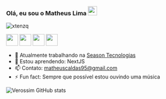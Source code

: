 ### Olá, eu sou o Matheus Lima <img src="https://media.giphy.com/media/hvRJCLFzcasrR4ia7z/giphy.gif" width="25px"></a>

<p align="left"> <img src="https://komarev.com/ghpvc/?username=verossim&label=Profile%20views&color=0e75b6&style=flat" alt="xtenzq" /> </p

<a href="https://twitter.com/matheuslc_" target="blank"><img height="32" width="32" src="https://unpkg.com/simple-icons@v5/icons/twitter.svg" /></a>
<a href="https://linkedin.com/in/matheus-c-lima" target="blank"><img height="32" width="32" src="https://unpkg.com/simple-icons@v5/icons/linkedin.svg" /></a>
<a href="https://instagram.com/matheuslc_" target="blank"><img height="32" width="32" src="https://unpkg.com/simple-icons@v5/icons/instagram.svg" /></a>
<a href="https://profile.codersrank.io/user/verossim" target="blank"><img height="32" width="32" src="https://unpkg.com/simple-icons@v5/icons/codersrank.svg" /></a>
<br />

- 🔭 Atualmente trabalhando na [Season Tecnologias](https://www.season.com.br/)
- 🌱 Estou aprendendo: NextJS
- 📫 Contato: matheuscaldas95@gmail.com
- ⚡ Fun fact: Sempre que possível estou ouvindo uma música


![Verossim GitHub stats](https://github-readme-stats.vercel.app/api?username=verossim&show_icons=true&theme=dracula)


